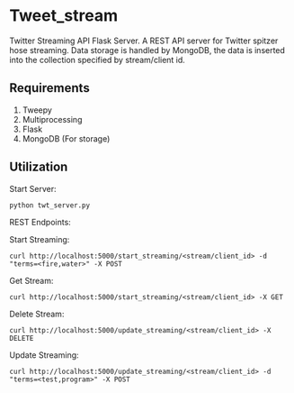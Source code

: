 Tweet_stream
============

Twitter Streaming API Flask Server. A REST API server for Twitter spitzer hose streaming. Data storage is handled by MongoDB, the data is inserted into the collection specified by stream/client id.


## Requirements
1. Tweepy
2. Multiprocessing
3. Flask
4. MongoDB (For storage)

## Utilization

Start Server:
```
python twt_server.py
```

REST Endpoints:

Start Streaming: 
```
curl http://localhost:5000/start_streaming/<stream/client_id> -d "terms=<fire,water>" -X POST
```

Get Stream:
```
curl http://localhost:5000/start_streaming/<stream/client_id> -X GET
```

Delete Stream:
```
curl http://localhost:5000/update_streaming/<stream/client_id> -X DELETE
```

Update Streaming:
```
curl http://localhost:5000/update_streaming/<stream/client_id> -d "terms=<test,program>" -X POST
```
